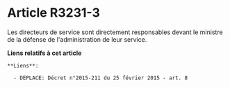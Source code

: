 # Article R3231-3

Les directeurs de service sont directement responsables devant le ministre de la défense de l'administration de leur service.

**Liens relatifs à cet article**

	**Liens**:

	  - DEPLACE: Décret n°2015-211 du 25 février 2015 - art. 8

